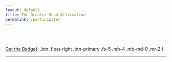 ```yaml
---
layout: default
title: The Greater Good Affirmation
permalink: /participate/
---
```


<div id="affirmation" style="display:none"></div>

<br><br>

[Get the Badge](https://github.com/good-labs/greater-good-affirmation/edit/master/badge.md){: .btn .float-right .btn-primary .fs-5 .mb-4 .mb-md-0 .mr-2 }

<script src="https://cdnjs.cloudflare.com/ajax/libs/jquery/2.1.4/jquery.min.js"></script>
<script src="{{ site.url }}{{ site.baseurl }}/assets/js/showdown.min.js"></script>

<script>
$(document).ready(function(){

    // This section adds the pledge do the page
    affirm_url = "https://raw.githubusercontent.com/good-labs/greater-good-affirmation/master/GREATER_GOOD_AFFIRMATION.md"
    $.get(affirm_url, function(data) {

        var converter = new showdown.Converter(),
                 html = converter.makeHtml(data);

        $('#affirmation').html(html)
        $('#affirmation').show();
    });

});
</script>

---
